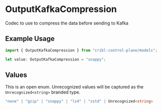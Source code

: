 # OutputKafkaCompression

Codec to use to compress the data before sending to Kafka

## Example Usage

```typescript
import { OutputKafkaCompression } from "cribl-control-plane/models";

let value: OutputKafkaCompression = "snappy";
```

## Values

This is an open enum. Unrecognized values will be captured as the `Unrecognized<string>` branded type.

```typescript
"none" | "gzip" | "snappy" | "lz4" | "zstd" | Unrecognized<string>
```